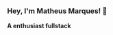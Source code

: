 ### Hey, I'm Matheus Marques! 👋


 **A enthusiast fullstack**

<br>

<!----
### I’m currently learning 🌱
<p>-React js</p>
<p>-Node js</p>
<p>-Data base</p>

**matheus097/matheus097** is a ✨ _special_ ✨ repository because its `README.md` (this file) appears on your GitHub profile.

Here are some ideas to get you started:

- 🔭 I’m currently working on ...
- 🌱 I’m currently learning ...
- 👯 I’m looking to collaborate on ...
- 🤔 I’m looking for help with ...
- 💬 Ask me about ...
- 📫 How to reach me: ...
- 😄 Pronouns: ...
- ⚡ Fun fact: ...
-->

